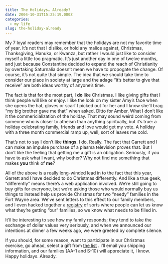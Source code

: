 ```yaml
---
title: The Holidays… Already?
date: 2004-10-31T15:25:19.000Z
categories:
  - my life
slug: the-holiday-already
---
```

My 7 loyal readers may remember that the holidays are not my favorite time of year. It’s not that I dislike, or hold any malice against, Christmas, Thanksgiving, Hanuka, or Kwanza, but rather I would just like to consider myself a little too pragmatic. It’s just another day in one of twelve months, and just because Constantine decided to expand the reach of Christianity by overtaking Saturnalia doesn’t mean we have to propogate the change. Of course, it’s not quite that simple. The idea that we should take time to consider our place in society at large and the adage “it’s better to give that receive” are both ideas worthy of anyone’s time.

The fact is that for the most part, I **do** like Christmas. I like giving gifts that I think people will like or enjoy. I like the look on my sister Amy’s face when she opens the hat, gloves or scarf I picked out for her and I know she’ll brag “my big brother gave me that” when asked. Ditto for Amber. What I don’t like it the commericialization of the holiday. That may sound weird coming from someone who is closer to atheism than anything spiritually, but it’s true: a holiday celebrating family, friends and love would get my vote. A holiday with a three month commercial ramp up, well, sort of leaves me cold.

That’s not to say I don’t like **things**. I do. Really. The fact that Garrett and I can make an impulse purchase of a plasma television proves that. But I don’t like the feeling that getting me a gift is an obligation. Seriously, if you have to ask what I want, why bother? Why not find me something that makes **you** think of **me**?

All of the above is a really long-winded lead in to the fact that this year, Garrett and I have decided to do Christmas differently. And like a true geek, “differently” means there’s a web application involved. We’re still going to buy gifts for everyone, but we’re asking those who would normally buy us things to instead help us provide Christmas for two “needy” families in the Fort Wayne area. We’ve sent letters to this effect to our family members, and I even hacked together a [registry][1]  of sorts where people can let us know what they’re getting “our” families, so we know what needs to be filled in.

It’ll be interesting to see how my family responds; they tend to take the exchange of dollar values very seriously, and when we announced our intentions at dinner a few weeks ago, we were greeted by complete silence.

If you should, for some reason, want to participate in our Christmas exercise, go ahead, select a gift from [the list][1]  . I’ll email you shipping information, and our families (<span class="caps">AA</span>-1 and S-10) will appreciate it, I know. Happy holidays. Already.



 [1]: http://yergler.net/apps/christmas2004
